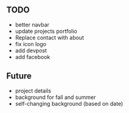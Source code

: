 ## TODO
- better navbar
- update projects portfolio
- Replace contact with about
- fix icon logo
- add devpost
- add facebook

## Future
- project details
- background for fall and summer
- self-changing background (based on date)
